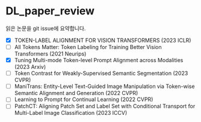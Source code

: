 # DL_paper_review

읽은 논문을 git issue에 요약합니다.
- [x] TOKEN-LABEL ALIGNMENT FOR VISION TRANSFORMERS (2023 ICLR)
- [ ] All Tokens Matter: Token Labeling for Training Better Vision Transformers (2021 Neurips)
- [x] Tuning Multi-mode Token-level Prompt Alignment across Modalities (2023 Arxiv)
- [ ] Token Contrast for Weakly-Supervised Semantic Segmentation (2023 CVPR)
- [ ] ManiTrans: Entity-Level Text-Guided Image Manipulation via Token-wise Semantic Alignment and Generation (2022 CVPR)
- [ ] Learning to Prompt for Continual Learning (2022 CVPR)
- [ ] PatchCT: Aligning Patch Set and Label Set with Conditional Transport for Multi-Label Image Classification (2023 ICCV)
